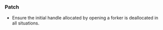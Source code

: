 <!--
A new scriv changelog fragment.

Uncomment the section that is right (remove the HTML comment wrapper).
For top level release notes, leave all the headers commented out.
-->

### Patch

- Ensure the initial handle allocated by opening a forker is deallocated in all
  situations.

<!--
### Non-Breaking

- A bullet item for the Non-Breaking category.

-->
<!--
### Breaking

- A bullet item for the Breaking category.

-->
